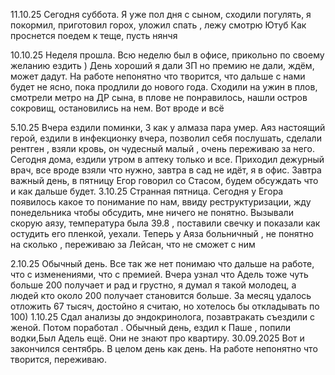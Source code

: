 11.10.25
Сегодня суббота. Я уже пол дня с сыном, сходили погулять, я покормил, приготовил горох, уложил спать , лежу смотрю Ютуб
 Как проснется поедем к теще, пусть нянчя


10.10.25
Неделя прошла. Всю неделю был в офисе, прикольно по своему желанию ездить )
День хороший я дали ЗП но премию не дали, ждём, может дадут. 
На работе непонятно что творится, что дальше с нами будет не ясно, пока продлили до нового года. 
Сходили на ужин в плов, смотрели метро на ДР сына, в плове не понравилось, нашли остров сокровищ, остановились на нем.
Вот вроде и всё 

5.10.25
Вчера ездили поминки, 3 как у алмаза пара умер.
Аяз настоящий герой, ездили в инфекционку вчера, позволил себя послушать, сделали рентген , взяли кровь, он чудесный малый , очень переживаю за него.
Сегодня дома, ездили утром в аптеку только и все. Приходил дежурный врач, все вроде взяли что нужно, завтра в сад не идёт, я в офис.
Завтра важный день, в пятницу Егор говорил со Стасом, будем обсуждать что и как дальше будет.
3.10.25
Странная пятница. Сегодня у Егора появилось какое то понимание по нам, ввиду реструктуризации, жду понедельника чтобы обсудить, мне ничего не понятно.
Вызывали скорую аязу, температура была 39.8 , поставили свечку и показали как остудить его пленкой, уехали. Теперь у Аяза больничный , не понятно на сколько , переживаю за Лейсан, что не сможет с ним 

2.10.25
Обычный день. Все так же нет понимаю что дальше на работе, что с изменениями, что с премией. Вчера узнал что Адель тоже чуть больше 200 получает и рад и грустно, я думал я такой молодец, а людей кто около 200 получает становится больше.
За месяц удалось отложить 67 тысяч, достойно я считаю, но хотелось бы откладывать по 100)
1.10.25
Сдал анализы до эндокринолога, позавтракать съездили с женой. Потом поработал .
Обычный день, ездил к Паше , попили водки,Был Адель ещё. Они не знают про квартиру.
30.09.2025
Вот и закончился сентябрь. В целом день как день. На работе непонятно что творится, переживаю.

